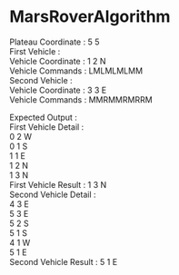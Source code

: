 # MarsRoverAlgorithm

Plateau Coordinate :  5 5  
First Vehicle :  
Vehicle Coordinate : 1 2 N  
Vehicle Commands : LMLMLMLMM  
Second Vehicle :   
Vehicle Coordinate : 3 3 E  
Vehicle Commands : MMRMMRMRRM  

Expected Output :  
First Vehicle Detail :  
0 2 W  
0 1 S    
1 1 E  
1 2 N  
1 3 N  
First Vehicle Result : 1 3 N  
Second Vehicle Detail :  
4 3 E  
5 3 E  
5 2 S  
5 1 S  
4 1 W  
5 1 E    
Second Vehicle Result : 5 1 E    
